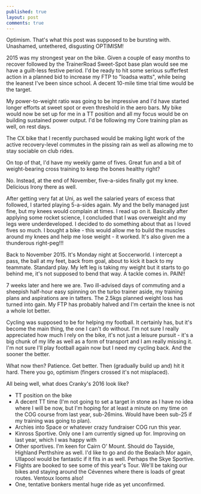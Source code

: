 ```yaml
---
published: true
layout: post
comments: true
---
```



Optimism. That's what this post was supposed to be bursting with. Unashamed, untethered, disgusting OPTIMISM! 

2015 was my strongest year on the bike. Given a couple of easy months to recover followed by the TrainerRoad Sweet-Spot base plan would see me have a guilt-less festive period. I'd be ready to hit some serious sufferfest action in a planned bid to increase my FTP to "loadsa watts", while being the leanest I've been since school. A decent 10-mile time trial time would be the target.

My power-to-weight ratio was going to be impressive and I'd have started longer efforts at sweet spot or even threshold in the aero bars. My bike would now be set up for me in a TT position and all my focus would be on building sustained power output. I'd be following my Core training plan as well, on rest days.

The CX bike that I recently purchased would be making light work of the active recovery-level commutes in the pissing rain as well as allowing me to stay sociable on club rides.

On top of that, I'd have my weekly game of fives. Great fun and a bit of weight-bearing cross training to keep the bones healthy right?

No. Instead, at the end of November, five-a-sides finally got my knee. Delicious Irony there as well.

After getting very fat at Uni, as well the salaried years of excess that followed, I started playing 5-a-sides again. My and the belly managed just fine, but my knees would complain at times. I read up on it. Basically after applying some rocket science, I concluded that I was overweight and my legs were underdeveloped. I decided to do something about that as I loved fives so much. I bought a bike - this would allow me to build the muscles around my knees and help me lose weight - it worked. It's also given me a thunderous right-peg!!!

Back to November 2015. It's Monday night at Soccerworld. I intercept a pass, the ball at my feet, back from goal, about to kick it back to my teammate. Standard play. My left leg is taking my weight but it starts to go behind me, it's not supposed to bend that way. A tackle comes in. PAIN!!

7 weeks later and here we are. Two ill-advised days of commuting and a sheepish half-hour easy spinning on the turbo trainer aside, my training plans and aspirations are in tatters. The 2.5kgs planned weight loss has turned into gain. My FTP has probably halved and I'm certain the knee is not a whole lot better.

Cycling was supposed to be for helping my football. It certainly has, but it's become the main thing, the one I can't do without. I'm not sure I really appreciated how much I rely on the bike, it's not just a leisure pursuit - it's a big chunk of my life as well as a form of transport and I am really missing it. I'm not sure I'll play football again now but I need my cycling back. And the sooner the better.

What now then? Patience. Get better. Then (gradually build up and) hit it hard. There you go, optimism (fingers crossed it's not misplaced). 

All being well, what does Cranky's 2016 look like?

- TT position on the bike 
- A decent TT time (I'm not going to set a target in stone as I have no idea where I will be now, but I'm hoping for at least a minute on my time on the COG course from last year, sub-26mins. Would have been sub-25 if my training was going to plan).
- Archies into Space or whatever crazy fundraiser COG run this year. 
- Kinross Sportive. Only one I am currently signed up for. Improving on last year, which I was happy with
- Other sportives. I'm keen for Cairn O' Mount. Should do Tayside, Highland Perthshire as well. I'd like to go and do the Bealach Mor again, Ullapool would be fantastic if it fits in as well. Perhaps the Skye Sportive.
- Flights are booked to see some of this year's Tour. We'll be taking our bikes and staying around the Cévennes where there is loads of great routes. Ventoux looms also!
- One, tentative bonkers mental huge ride as yet unconfirmed.
